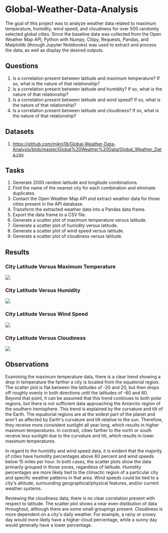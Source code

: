 # Global-Weather-Data-Analysis

The goal of this project was to analyze weather data related to maximum temperature, humidity, wind speed, and cloudiness for over 500 randomly selected global cities. Since the baseline data was collected from the Open Weather Map API, Python with Numpy, Citipy, Requests, Pandas, and Matplotlib (through Jupyter Notebooks) was used to extract and process the data, as well as display the desired outputs.

## Questions

1. Is a correlation present between latitude and maximum temperature? If so, what is the nature of that relationship?
2. Is a correlation present between latitude and humidity? If so, what is the nature of that relationship?
3. Is a correlation present between latitude and wind speed? If so, what is the nature of that relationship?
4. Is a correlation present between latitude and cloudiness? If so, what is the nature of that relationship?

## Datasets

1. https://github.com/mjknj18/Global-Weather-Data-Analysis/blob/master/Global%20Weather%20Data/Global_Weather_Data.csv

## Tasks

1. Generate 2000 random latitude and longitude combinations.
2. Find the name of the nearest city for each combination and eliminate duplicates.
3. Contact the Open Weather Map API and extract weather data for those cities present in the API database.
4. Transform the extracted weather data into a Pandas data frame.
5. Export the data frame to a CSV file.
6. Generate a scatter plot of maximum temperature versus latitude.
7. Generate a scatter plot of humidity versus latitude.
8. Generate a scatter plot of wind speed versus latitude.
9. Generate a scatter plot of cloudiness versus latitude.

## Results

### City Latitude Versus Maximum Temperature

<img src = https://github.com/mjknj18/Global-Weather-Data-Analysis/blob/master/Images/City_Latitude_vs_Maximum_Temperature.png>

### City Latitude Versus Humidity

<img src = https://github.com/mjknj18/Global-Weather-Data-Analysis/blob/master/Images/City_Latitude_vs_Humidity.png>

### City Latitude Versus Wind Speed

<img src = https://github.com/mjknj18/Global-Weather-Data-Analysis/blob/master/Images/City_Latitude_vs_Wind_Speed.png>

### City Latitude Versus Cloudiness

<img src = https://github.com/mjknj18/Global-Weather-Data-Analysis/blob/master/Images/City_Latitude_vs_Cloudiness.png>

## Observations

Examining the maximum temperature data, there is a clear trend showing a drop in temperature the farther a city is located from the equatorial region. The scatter plot is flat between the latitudes of -20 and 20, but then drops off roughly evenly in both directions until the latitudes of -60 and 60. Beyond that point, it can be assumed that this trend continues to both polar regions, but there is not sufficient data approaching the Antarctic region of the southern hemisphere. This trend is explained by the curvature and tilt of the Earth. The equatorial regions are at the widest part of the planet and aren't as affected by Earth's curvature and tilt relative to the sun. Therefore, they receive more consistent sunlight all year long, which results in higher maximum temperatures. In contrast, cities farther to the north or south receive less sunlight due to the curvature and tilt, which results in lower maximum temperatures.

In regard to the humidity and wind speed data, it is evident that the majority of cities have humidity percentages above 60 percent and wind speeds below 15 miles per hour. In both cases, the scatter plots show the data primarily grouped in those zones, regardless of latitude. Humidity percentages are more likely tied to the climactic region of a particular city and specific weather patterns in that area. Wind speeds could be tied to a city's altitude, surrounding geographical/physical features, and/or current weather systems.

Reviewing the cloudiness data, there is no clear correlation present with respect to latitude. The scatter plot shows a near even distibution of data throughout, although there are some small groupings present. Cloudiness is more dependent on a city's daily weather. For example, a rainy or snowy day would more likely have a higher cloud percentage, while a sunny day would generally have a lower percentage.